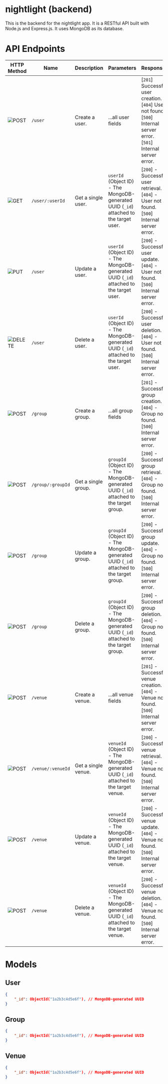 # nightlight (backend)
This is the backend for the nightlight app. It is a RESTful API built with Node.js and Express.js. It uses MongoDB as its database.

# API Endpoints
| HTTP Method | Name | Description | Parameters | Responses |
| - | - | - | - | - |
| ![POST](https://img.shields.io/badge/-POST-green) | `/user` | Create a user. | ...all user fields | [`201`] Successful user creation. <br> [`404`] User not found. <br> [`500`] Internal server error. <br> [`501`] Internal server error. |
| ![GET](https://img.shields.io/badge/-GET-blue) | `/user/:userId` | Get a single user. | `userId` (Object ID) - The MongoDB-generated UUID (`_id`) attached to the target user. | [`200`] - Successful user retrieval. <br> [`404`] - User not found. <br> [`500`] Internal server error. |
| ![PUT](https://img.shields.io/badge/-PUT-orange) | `/user` | Update a user. | `userId` (Object ID) - The MongoDB-generated UUID (`_id`) attached to the target user. | [`200`] - Successful user update. <br> [`404`] - User not found. <br> [`500`] Internal server error. |
| ![DELETE](https://img.shields.io/badge/-DELETE-red) | `/user` | Delete a user. | `userId` (Object ID) - The MongoDB-generated UUID (`_id`) attached to the target user. | [`200`] - Successful user deletion. <br> [`404`] - User not found. <br> [`500`] Internal server error. |
| ![POST](https://img.shields.io/badge/-POST-green) | `/group` | Create a group. | ...all group fields | [`201`] - Successful group creation. <br> [`404`] - Group not found. <br> [`500`] Internal server error. |
| ![POST](https://img.shields.io/badge/-GET-blue) | `/group/:groupId` | Get a single group. | `groupId` (Object ID) - The MongoDB-generated UUID (`_id`) attached to the target group. | [`200`] - Successful group retrieval. <br> [`404`] - Group not found. <br> [`500`] Internal server error. |
| ![POST](https://img.shields.io/badge/-PUT-orange) | `/group` | Update a group. | `groupId` (Object ID) - The MongoDB-generated UUID (`_id`) attached to the target group. | [`200`] - Successful group update. <br> [`404`] - Group not found. <br> [`500`] Internal server error. |
| ![POST](https://img.shields.io/badge/-DELETE-red) | `/group` | Delete a group. | `groupId` (Object ID) - The MongoDB-generated UUID (`_id`) attached to the target group. | [`200`] - Successful group deletion. <br> [`404`] - Group not found. <br> [`500`] Internal server error. |
| ![POST](https://img.shields.io/badge/-POST-green) | `/venue` | Create a venue. | ...all venue fields | [`201`] - Successful venue creation. <br> [`404`] - Venue not found. <br> [`500`] Internal server error. |
| ![POST](https://img.shields.io/badge/-GET-blue) | `/venue/:venueId` | Get a single venue. | `venueId` (Object ID) - The MongoDB-generated UUID (`_id`) attached to the target venue. | [`200`] - Successful venue retrieval. <br> [`404`] - Venue not found. <br> [`500`] Internal server error. |
| ![POST](https://img.shields.io/badge/-PUT-orange) | `/venue` | Update a venue. | `venueId` (Object ID) - The MongoDB-generated UUID (`_id`) attached to the target venue. | [`200`] - Successful venue update. <br> [`404`] - Venue not found. <br> [`500`] Internal server error. |
| ![POST](https://img.shields.io/badge/-DELETE-red) | `/venue` | Delete a venue. | `venueId` (Object ID) - The MongoDB-generated UUID (`_id`) attached to the target venue. | [`200`] - Successful venue deletion. <br> [`404`] - Venue not found. <br> [`500`] Internal server error. |

# Models
## User
```json
{
    "_id": ObjectId("1a2b3c4d5e6f"), // MongoDB-generated UUID
}
```

## Group
```json
{
    "_id": ObjectId("1a2b3c4d5e6f"), // MongoDB-generated UUID
}
```

## Venue
```json
{
    "_id": ObjectId("1a2b3c4d5e6f"), // MongoDB-generated UUID
}
```
